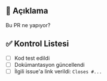 ## 📌 Açıklama

Bu PR ne yapıyor?

## ✅ Kontrol Listesi

- [ ] Kod test edildi
- [ ] Dokümantasyon güncellendi
- [ ] İlgili issue'a link verildi: `Closes #...`